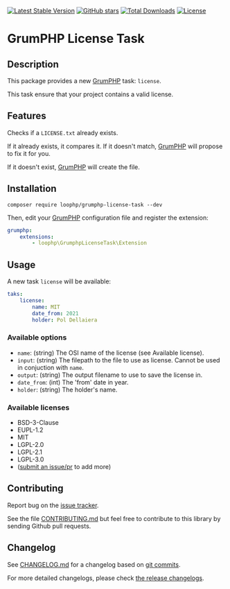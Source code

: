 [![Latest Stable Version][latest stable version]][1]
 [![GitHub stars][github stars]][1]
 [![Total Downloads][total downloads]][1]
 [![License][license]][1]

# GrumPHP License Task

## Description

This package provides a new [GrumPHP][5] task: `license`.

This task ensure that your project contains a valid license.

## Features

Checks if a `LICENSE.txt` already exists.

If it already exists, it compares it. If it doesn't match, [GrumPHP][5] will
propose to fix it for you.

If it doesn't exist, [GrumPHP][5] will create the file.

## Installation

```shell
composer require loophp/grumphp-license-task --dev
```

Then, edit your [GrumPHP][5] configuration file and register the extension:

```yaml
grumphp:
    extensions:
        - loophp\GrumphpLicenseTask\Extension
```

## Usage

A new task `license` will be available:

```yaml
taks:
    license:
        name: MIT
        date_from: 2021
        holder: Pol Dellaiera
```

### Available options

- `name`: (string) The OSI name of the license (see Available license).
- `input`: (string) The filepath to the file to use as license. Cannot be used
  in conjuction with `name`.
- `output`: (string) The output filename to use to save the license in.
- `date_from`: (int) The 'from' date in year.
- `holder`: (string) The holder's name.

### Available licenses

- BSD-3-Clause
- EUPL-1.2
- MIT
- LGPL-2.0
- LGPL-2.1
- LGPL-3.0
- ([submit an issue/pr][14] to add more)

## Contributing

Report bug on the [issue tracker][14].

See the file [CONTRIBUTING.md][18] but feel free to contribute to this library
by sending Github pull requests.

## Changelog

See [CHANGELOG.md][15] for a changelog based on [git commits][16].

For more detailed changelogs, please check [the release changelogs][17].

[latest stable version]: https://img.shields.io/packagist/v/loophp/grumphp-license-task.svg?style=flat-square
[github stars]: https://img.shields.io/github/stars/loophp/grumphp-license-task.svg?style=flat-square
[total downloads]: https://img.shields.io/packagist/dt/loophp/grumphp-license-task.svg?style=flat-square
[license]: https://img.shields.io/packagist/l/loophp/grumphp-license-task.svg?style=flat-square
[1]: https://packagist.org/packages/loophp/grumphp-license-task
[2]: https://github.com/loophp/grumphp-license-task/actions
[3]: https://scrutinizer-ci.com/g/loophp/grumphp-license-task/?branch=master
[4]: https://shepherd.dev/github/loophp/grumphp-license-task
[5]: https://packagist.org/packages/grumphp/grumphp
[6]: https://ec.europa.eu
[7]: https://packagist.org/packages/ergebnis/composer-normalize
[8]: https://packagist.org/packages/php-parallel-lint/php-parallel-lint
[9]: https://packagist.org/packages/friendsoftwig/twigcs
[10]: https://packagist.org/packages/FriendsOfPHP/PHP-CS-Fixer
[11]: https://www.php-fig.org/psr/psr-12/
[12]: https://packagist.org/packages/squizlabs/php_codesniffer
[13]: https://packagist.org/packages/phpstan/phpstan
[14]: https://github.com/loophp/grumphp-license-task/issues
[15]: https://github.com/loophp/grumphp-license-task/blob/master/CHANGELOG.md
[16]: https://github.com/loophp/grumphp-license-task/commits/master
[17]: https://github.com/loophp/grumphp-license-task/releases
[18]: https://github.com/loophp/grumphp-license-task/blob/master/.github/CONTRIBUTING.md
[19]: https://packagist.org/packages/drupol/php-conventions
[20]: https://packagist.org/packages/ergebnis/php-library-template
[21]: https://packagist.org/packages/ergebnis/license
[22]: https://packagist.org/packages/maglnet/composer-require-checker

